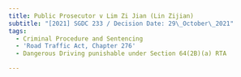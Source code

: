 ```yaml
---
title: Public Prosecutor v Lim Zi Jian (Lin Zijian)
subtitle: "[2021] SGDC 233 / Decision Date: 29\_October\_2021"
tags:
  - Criminal Procedure and Sentencing
  - 'Road Traffic Act, Chapter 276'
  - Dangerous Driving punishable under Section 64(2B)(a) RTA

---
```

